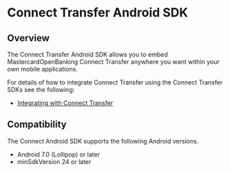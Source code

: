 # Connect Transfer Android SDK

## Overview

The Connect Transfer Android SDK allows you to embed MastercardOpenBanking Connect Transfer anywhere you want within your own mobile applications.

For details of how to integrate Connect Transfer using the Connect Transfer SDKs see the following:

* [Integrating with Connect Transfer](https://developer.mastercard.com/open-banking-us/documentation/products/pay/switch/connect-transfer/)


## Compatibility

The Connect Android SDK supports the following Android versions.
* Android 7.0 (Lollipop) or later
* minSdkVersion 24 or later
